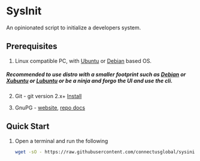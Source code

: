 # SysInit

An opinionated script to initialize a developers system.

## Prerequisites

1. Linux compatible PC, with [Ubuntu](https://ubuntu.com/) or [Debian](https://www.debian.org/) based OS.

##### Recommended to use distro with a smaller footprint such as [Debian](https://www.debian.org/) or [Xubuntu](https://xubuntu.org/) or [Lubuntu](https://lubuntu.net/) or be a ninja and forgo the UI and use the cli.

2. Git - git version 2.x+ [Install](./docs/git-install.md)

3. GnuPG - [website](https://gnupg.org/), [repo docs](./docs/gpg.md)

## Quick Start

1. Open a terminal and run the following

   ```sh
   wget -sO - https://raw.githubusercontent.com/connectusglobal/sysinit/install.sh | sudo bash -s <sudo_password>
   ```

